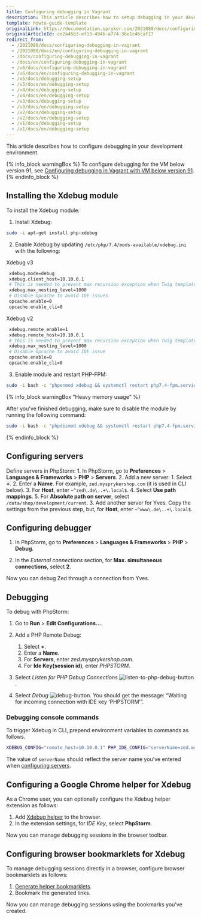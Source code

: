 ```yaml
---
title: Configuring debugging in Vagrant
description: This article describes how to setup debugging in your development environment.
template: howto-guide-template
originalLink: https://documentation.spryker.com/2021080/docs/configuring-debugging-in-vagrant
originalArticleId: ce2a45b3-ef13-494b-a774-3be1c46caf17
redirect_from:
  - /2021080/docs/configuring-debugging-in-vagrant
  - /2021080/docs/en/configuring-debugging-in-vagrant
  - /docs/configuring-debugging-in-vagrant
  - /docs/en/configuring-debugging-in-vagrant
  - /v6/docs/configuring-debugging-in-vagrant
  - /v6/docs/en/configuring-debugging-in-vagrant
  - /v5/docs/debugging-setup
  - /v5/docs/en/debugging-setup
  - /v4/docs/debugging-setup
  - /v4/docs/en/debugging-setup
  - /v3/docs/debugging-setup
  - /v3/docs/en/debugging-setup
  - /v2/docs/debugging-setup
  - /v2/docs/en/debugging-setup
  - /v1/docs/debugging-setup
  - /v1/docs/en/debugging-setup
---
```


This article describes how to configure debugging in your development environment.

{% info_block warningBox %}
To configure debugging for the VM below version 91, see [Configuring debugging in Vagrant with VM below version 91](https://documentation.spryker.com/configuring-debugging-in-vagrant-with-vm-below-version-91).
{% endinfo_block %}

## Installing the Xdebug module

To install the Xdebug module:

1. Install Xdebug:

```bash
sudo -i apt-get install php-xdebug
```

2. Enable Xdebug by updating `/etc/php/7.4/mods-available/xdebug.ini` with the following:

Xdebug v3

```bash
 xdebug.mode=debug
 xdebug.client_host=10.10.0.1
 # This is needed to prevent max recursion exception when Twig templates are very complicated
 xdebug.max_nesting_level=1000
 # Disable Opcache to avoid IDE issues
 opcache.enable=0
 opcache.enable_cli=0
```

Xdebug v2

```bash
 xdebug.remote_enable=1
 xdebug.remote_host=10.10.0.1
 # This is needed to prevent max recursion exception when Twig templates are very complicated
 xdebug.max_nesting_level=1000
 # Disable Opcache to avoid IDE issue
 opcache.enable=0
 opcache.enable_cli=0
```


3. Enable module and restart PHP-FPM:

```bash
sudo -i bash -c "phpenmod xdebug && systemctl restart php7.4-fpm.service"
```

{% info_block warningBox "Heavy memory usage" %}

After you've finished debugging, make sure to disable the module by running the following command:
```bash
sudo -i bash -c "phpdismod xdebug && systemctl restart php7.4-fpm.service"
```

{% endinfo_block %}

## Configuring servers

Define servers in PhpStorm:
    1. In PhpStorm, go to **Preferences** > **Languages & Frameworks** > **PHP** > **Servers**.
    2. Add a new server:
        1. Select **+**.
        2. Enter a **Name**. For example, `zed.mysprykershop.com` (it is used in CLI below).
        3. For **Host**, enter `~^zed\.de\..+\.local$`.
        4. Select **Use path mappings**.
        5. For **Absolute path on server**, select `/data/shop/development/current`.
    3. Add another server for Yves. Copy the settings from the previous step, but, for **Host**, enter `~^www\.de\..+\.local$`.


## Configuring debugger

1. In PhpStorm, go to **Preferences** > **Languages & Frameworks** > **PHP** > **Debug**.

2. In the *External connections* section, for **Max. simultaneous connections**, select **2**.

Now you can debug Zed through a connection from Yves.

## Debugging

To debug with PhpStorm:

1. Go to **Run** > **Edit Configurations…**.
2. Add a PHP Remote Debug:
    1.  Select **+**.
    2. Enter a **Name**.
    3. For **Servers**, enter *zed.mysprykershop.com*.
    4. For **Ide Key(session id)**, enter *PHPSTORM*.
3. Select *Listen for PHP Debug Connections* ![listen-to-php-debug-button](https://spryker.s3.eu-central-1.amazonaws.com/docs/Developer+Guide/Installation/Debugging/Configuring+debugging+in+Vagrant/listen-php-debug-connections.png).


4. Select *Debug* ![debug-button](https://spryker.s3.eu-central-1.amazonaws.com/docs/Developer+Guide/Installation/Debugging/Configuring+debugging+in+Vagrant/debug-button.png). You should get the message: “Waiting for incoming connection with IDE key ‘PHPSTORM’”.

### Debugging console commands

To trigger Xdebug in CLI, prepend environment variables to commands as follows.

```bash
XDEBUG_CONFIG="remote_host=10.10.0.1" PHP_IDE_CONFIG="serverName=zed.mysprykershop.com" vendor/bin/console <command>
```

The value of `serverName` should reflect the server name you've entered when [configuring servers](#configuring-servers).

## Configuring a Google Chrome helper for Xdebug

As a Chrome user, you can optionally configure the Xdebug helper extension as follows:

1. Add [Xdebug helper](https://chrome.google.com/webstore/detail/xdebug-helper/eadndfjplgieldjbigjakmdgkmoaaaoc?hl=en) to the browser.
2. In the extension settings, for *IDE Key*, select **PhpStorm**.

Now you can manage debugging sessions in the browser toolbar.

## Configuring browser bookmarklets for Xdebug

To manage debugging sessions directly in a browser, configure browser bookmarklets as follows:
1. [Generate helper bookmarklets](http://www.jetbrains.com/phpstorm/marklets/).
2. Bookmark the generated links.

Now you can manage debugging sessions using the bookmarks you've created.
